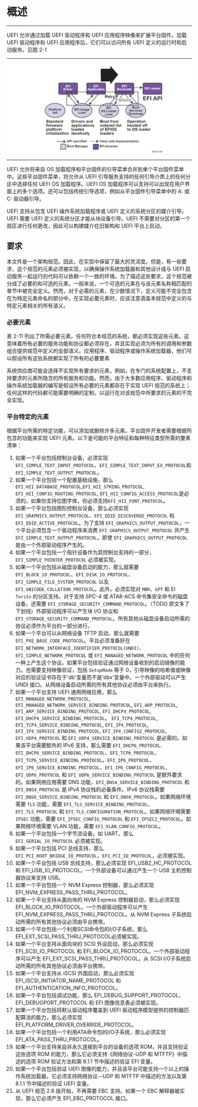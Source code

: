 # 概述

---

UEFI 允许通过加载 UEFI 驱动程序和 UEFI 应用程序映像来扩展平台固件。加载 UEFI 驱动程序和 UEFI 应用程序后，它们可以访问所有 UEFI 定义的运行时和启动服务。见图 2-1

---

![启动顺序](../pic/2-1.jpg "启动顺序")

---

UEFI 允许将来自 OS 加载程序和平台固件的引导菜单合并到单个平台固件菜单中。这些平台固件菜单，将允许从 UEFI 引导服务支持的任何引导介质上的任何分区中选择任何 UEFI OS 加载程序。UEFI OS 加载程序可以支持可以出现在用户界面上的多个选项。还可以包括传统引导选项，例如从平台固件引导菜单中的 A: 或 C: 驱动器引导。

UEFI 支持从包含 UEFI 操作系统加载程序或 UEFI 定义的系统分区的媒介引导。UEFI 需要 UEFI 定义的系统分区才能从块设备引导。UEFI 不需要对分区的第一个扇区进行任何更改，因此可以构建媒介在旧架构和 UEFI 平台上启动。

## 要求

本文件是一个架构规范。因此，在实现中保留了最大的灵活度。但是，有一些要求，这个规范的元素必须被实现，以确保操作系统加载器和其他设计成与 UEFI 启动服务一起运行的代码可以依赖一个一致的环境。为了描述这些要求，这个规范被分成了必要的和可选的元素。一般来说，一个可选的元素在与该元素名称相匹配的章节中被完全定义。然而，对于必需的元素，在少数情况下，定义可能不完全包含在为特定元素命名的部分中。在实现必要元素时，应该注意涵盖本规范中定义的与特定元素相关的所有语义。

### 必要元素

表 2-11 列出了所需必要元素。任何符合本规范的系统，都必须实现这些元素。这意味着所有必要的服务功能和协议都必须存在，并且实现必须为所有的调用和参数组合提供规范中定义的全部语义。应用程序、驱动程序或操作系统加载器，他们可以假设所有这些系统都实现了所有的必要要素

系统供应商可能会选择不实现所有要求的元素，例如，在专门的系统配置上，不支持要求的元素所隐含的所有服务和功能。然而，由于大多数应用程序、驱动程序和操作系统加载器的编写是假设所有必要的元素都存在于实现 UEFI 规范的系统上；任何这样的代码都可能需要明确的定制，以运行在对该规范中所要求的元素的不完全实现。

### 平台特定的元素

根据平台所需的特定功能，可以添加或删除许多元素。平台固件开发者需要根据所包含的功能来实现 UEFI 元素。以下是可能的平台特征和每种特征类型所需的要素清单：

1. 如果一个平台包括控制台设备，必须实现`EFI_SIMPLE_TEXT_INPUT_PROTOCOL`、`EFI_SIMPLE_TEXT_INPUT_EX_PROTOCOL`和`EFI_SIMPLE_TEXT_OUTPUT_PROTOCOL`。
2. 如果一个平台包括一个配置基础设施，那么`EFI_HII_DATABASE_PROTOCOL`,`EFI_HII_STRING_PROTOCOL`, `EFI_HII_CONFIG_ROUTING_PROTOCOL`, `EFI_HII_CONFIG_ACCESS_PROTOCOL`是必须的。如果你支持位图字体，你必须支持`EFI_HII_FONT_PROTOCOL`。
3. 如果一个平台包括图形控制台设备，那么必须实现 `EFI_GRAPHICS_OUTPUT_PROTOCOL`、`EFI_EDID_DISCOVERED_PROTOCOL` 和 `EFI_EDID_ACTIVE_PROTOCOL`。为了支持 `EFI_GRAPHICS_OUTPUT_PROTOCOL`，一个平台必须包含一个驱动程序来消费 `EFI_GRAPHICS_OUTPUT_PROTOCOL` 并产生 `EFI_SIMPLE_TEXT_OUTPUT_PROTOCOL`，即使 `EFI_GRAPHICS_OUTPUT_PROTOCOL` 是由一个外部驱动程序产生的。
4. 如果一个平台包括一个指针设备作为其控制台支持的一部分，`EFI_SIMPLE_POINTER_PROTOCOL` 必须被实现。
5. 如果一个平台包括从磁盘设备启动的能力，那么就需要 `EFI_BLOCK_IO_PROTOCOL`、`EFI_DISK_IO_PROTOCOL`、`EFI_SIMPLE_FILE_SYSTEM_PROTOCOL` 以及 `EFI_UNICODE_COLLATION_PROTOCOL`。此外，必须实现对 `MBR`、`GPT` 和 El `Torito` 的分区支持。对于支持 SPC-4 或 ATA8-ACS 命令集安全命令的磁盘设备，还需要 `EFI_STORAGE_SECURITY_COMMAND_PROTOCOL`。（TODO 原文多了下划线）外部驱动程序可以产生块 I/O 协议和 `EFI_STORAGE_SECURITY_COMMAND_PROTOCOL`。所有其他从磁盘设备启动所需的协议必须作为平台的一部分进行。
6. 如果一个平台可以从网络设备 TFTP 启动，那么就需要 `EFI_PXE_BASE_CODE_PROTOCOL`。平台必须准备好在 `EFI_NETWORK_INTERFACE_IDENTIFIER_PROTOCOL(UNDI)`、`EFI_SIMPLE_NETWORK_PROTOCOL` 或 `EFI_MANAGED_NETWORK_PROTOCOL` 中的任何一种上产生这个协议。如果平台包括验证通过网络设备收到的启动镜像的能力。也需要支持映像验证，包括 *`SetupMode`* 等于 0，引导映像的哈希值或映像对应的验证证书存在于'db'变量而不是'dbx'变量中。一个外部驱动可以产生 UNDI 接口。从网络设备启动所需的所有其他协议必须由平台来执行。
7. 如果一个平台支持 UEFI 通用网络应用，那么 `EFI_MANAGED_NETWORK_PROTOCOL`, `EFI_MANAGED_NETWORK_SERVICE_BINDING_PROTOCOL`, `EFI_ARP_PROTOCOL`, `EFI_ARP_SERVICE_BINDING_PROTOCOL`, `EFI_DHCP4_PROTOCOL`, `EFI_DHCP4_SERVICE_BINDING_PROTOCOL`。 `EFI_TCP4_PROTOCOL`, `EFI_TCP4_SERVICE_BINDING_PROTOCOL`, `EFI_IP4_PROTOCOL`, `EFI_IP4_SERVICE_BINDING_PROTOCOL`, `EFI_IP4_CONFIG2_PROTOCOL`, `EFI_UDP4_PROTOCOL` 和 `EFI_UDP4_SERVICE_BINDING_PROTOCOL` 是必需的。如果该平台需要额外的 IPv6 支持，那么需要 `EFI_DHCP6_PROTOCOL、EFI_DHCP6_SERVICE_BINDING_PROTOCOL`、`EFI_TCP6_PROTOCOL`、`EFI_TCP6_SERVICE_BINDING_PROTOCOL`。`EFI_IP6_PROTOCOL`、`EFI_IP6_SERVICE_BINDING_PROTOCOL`、`EFI_IP6_CONFIG_PROTOCOL`、`EFI_UDP6_PROTOCOL` 和 `EFI_UDP6_SERVICE_BINDING_PROTOCOL` 是额外要求的。如果网络应用需要 DNS 功能，`EFI_DNS4_SERVICE_BINDING_PROTOCOL` 和 `EFI_DNS4_PROTOCOL` 是 IPv4 协议栈的必备条件。IPv6 协议栈需要 `EFI_DNS6_SERVICE_BINDING_PROTOCOL` 和 `EFI_DNS6_PROTOCOL`。如果网络环境需要 `TLS` 功能，需要 `EFI_TLS_SERVICE_BINDING_PROTOCOL`、`EFI_TLS_PROTOCOL` 和 `EFI_TLS_CONFIGURATION_PROTOCOL`。如果网络环境需要 `IPSEC` 功能，需要 `EFI_IPSEC_CONFIG_PROTOCOL` 和 `EFI_IPSEC2_PROTOCOL`。如果网络环境需要 VLAN 功能，需要 `EFI_VLAN_CONFIG_PROTOCOL`。
8. 如果一个平台包括一个字节流设备，如 UART，那么 `EFI_SERIAL_IO_PROTOCOL` 必须被实现。
9. 如果一个平台包括 PCI 总线支持，那么 `EFI_PCI_ROOT_BRIDGE_IO_PROTOCOL`，`EFI_PCI_IO_PROTOCOL`，必须被实现。
10. 如果一个平台包括 USB 总线支持，那么必须实现 EFI_USB2_HC_PROTOCOL 和 EFI_USB_IO_PROTOCOL。一个外部设备可以通过产生一个 USB 主机控制器协议来支持 USB。
11. 如果一个平台包括一个 NVM Express 控制器，那么必须实现 EFI_NVM_EXPRESS_PASS_THRU_PROTOCOL。
12. 如果一个平台支持从面向块的 NVM Express 控制器启动，那么必须实现 EFI_BLOCK_IO_PROTOCOL。一个外部驱动程序可以产生 EFI_NVM_EXPRESS_PASS_THRU_PROTOCOL。从 NVM Express 子系统启动所需的所有其他协议必须由平台携带。
13. 如果一个平台包括一个利用SCSI命令包的I/O子系统，那么EFI_EXT_SCSI_PASS_THRU_PROTOCOL必须被实现。
14. 如果一个平台支持从面向块的 SCSI 外设启动，那么必须实现 EFI_SCSI_IO_PROTOCOL 和 EFI_BLOCK_IO_PROTOCOL。一个外部驱动程序可以产生 EFI_EXT_SCSI_PASS_THRU_PROTOCOL。从 SCSI I/O子系统启动所需的所有其他协议必须由平台携带。
15. 如果一个平台支持从 iSCSI 外围启动，那么必须实现 EFI_ISCSI_INITIATOR_NAME_PROTOCOL 和 EFI_AUTHENTICATION_INFO_PROTOCOL。
16. 如果一个平台包括调试功能，那么 EFI_DEBUG_SUPPORT_PROTOCOL、EFI_DEBUGPORT_PROTOCOL 和 EFI 图像信息表必须被实现。
17. 如果一个平台包括将默认驱动程序覆盖到 UEFI 驱动程序模型提供的控制器匹配算法的能力，那么必须实现 EFI_PLATFORM_DRIVER_OVERRIDE_PROTOCOL。
18. 如果一个平台包括一个利用ATA命令包的I/O子系统，那么必须实现EFI_ATA_PASS_THRU_PROTOCOL。
19. 如果一个平台支持来自非永久连接到平台的设备的选项 ROM，并且支持验证这些选项 ROM 的能力，那么它必须支持《网络协议-UDP 和 MTFTP》中描述的选项 ROM 验证方法和第 8.1.1 节中描述的验证 EFI 变量。
20. 如果一个平台包括验证 UEFI 图像的能力，并且该平台可能支持一个以上的操作系统加载器，它必须支持网络协议--UDP 和 MTFTP 中描述的方法以及第 8.1.1 节中描述的验证 UEFI 变量。
21. 从 UEFI 规范 2.8 版开始，不再需要 EBC 支持。如果一个 EBC 解释器被实现，那么它必须产生 EFI_EBC_PROTOCOL 接口。